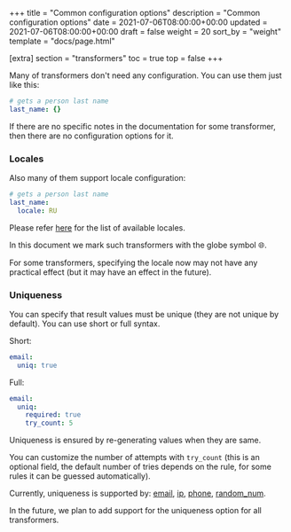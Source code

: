 +++
title = "Common configuration options"
description = "Common configuration options"
date = 2021-07-06T08:00:00+00:00
updated = 2021-07-06T08:00:00+00:00
draft = false
weight = 20
sort_by = "weight"
template = "docs/page.html"

[extra]
section = "transformers"
toc = true
top = false
+++

Many of transformers don't need any configuration. You can use them just like this:

```yaml
# gets a person last name
last_name: {}
```

If there are no specific notes in the documentation for some transformer,
then there are no configuration options for it.

### Locales

Also many of them support locale configuration:

```yaml
# gets a person last name
last_name:
  locale: RU
```

Please refer [here](config.md#default) for the list of available locales.

In this document we mark such transformers with the globe symbol 🌐.

For some transformers, specifying the locale now may not have any practical effect
(but it may have an effect in the future).

### Uniqueness

You can specify that result values must be unique (they are not unique by default).
You can use short or full syntax.

Short:
```yaml
email:
  uniq: true
```

Full:
```yaml
email:
  uniq:
    required: true
    try_count: 5
```

Uniqueness is ensured by re-generating values when they are same.

You can customize the number of attempts with `try_count` (this is an optional field, the default
number of tries depends on the rule, for some rules it can be guessed automatically).

Currently, uniqueness is supported by: [email](#email), [ip](#ip), [phone](#phone),
[random_num](#random_num).

In the future, we plan to add support for the uniqueness option for all transformers.
